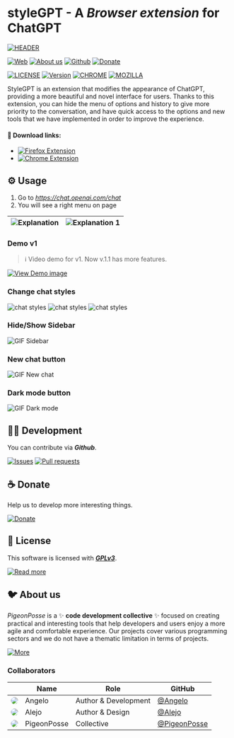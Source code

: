 <!-- PIGEONPOSSE START MARK -->
<!--

██████╗ ██╗ ██████╗ ███████╗ ██████╗ ███╗   ██╗                     
██╔══██╗██║██╔════╝ ██╔════╝██╔═══██╗████╗  ██║                     
██████╔╝██║██║  ███╗█████╗  ██║   ██║██╔██╗ ██║                     
██╔═══╝ ██║██║   ██║██╔══╝  ██║   ██║██║╚██╗██║                     
██║     ██║╚██████╔╝███████╗╚██████╔╝██║ ╚████║                     
╚═╝     ╚═╝ ╚═════╝ ╚══════╝ ╚═════╝ ╚═╝  ╚═══╝                     
                                                                    
██████╗  ██████╗ ███████╗███████╗███████╗                           
██╔══██╗██╔═══██╗██╔════╝██╔════╝██╔════╝                           
██████╔╝██║   ██║███████╗███████╗█████╗                             
██╔═══╝ ██║   ██║╚════██║╚════██║██╔══╝                             
██║     ╚██████╔╝███████║███████║███████╗                           
╚═╝      ╚═════╝ ╚══════╝╚══════╝╚══════╝                           
                                                                                                                                        
                                                                    
█████╗█████╗█████╗█████╗█████╗█████╗█████╗█████╗                    
╚════╝╚════╝╚════╝╚════╝╚════╝╚════╝╚════╝╚════╝                    
                                                                                                                                        
                                                                    
███████╗████████╗██╗   ██╗██╗     ███████╗ ██████╗ ██████╗ ████████╗
██╔════╝╚══██╔══╝╚██╗ ██╔╝██║     ██╔════╝██╔════╝ ██╔══██╗╚══██╔══╝
███████╗   ██║    ╚████╔╝ ██║     █████╗  ██║  ███╗██████╔╝   ██║   
╚════██║   ██║     ╚██╔╝  ██║     ██╔══╝  ██║   ██║██╔═══╝    ██║   
███████║   ██║      ██║   ███████╗███████╗╚██████╔╝██║        ██║   
╚══════╝   ╚═╝      ╚═╝   ╚══════╝╚══════╝ ╚═════╝ ╚═╝        ╚═╝                        
                                                
VERSION: 	1.2.1 
REPOSITORY: https://github.com/pigeonposse/stylegpt
AUTHORS: 
	- Angelo (https://github.com/angelespejo)
	- Alejo (https://github.com/alejomalia)

DEVELOPED BY PIGEONPOSSE 🐦🌈

-->
<!-- PIGEONPOSSE END MARK -->

# styleGPT -  A _Browser extension_ for ChatGPT

<!-- PIGEONPOSSE START HEADER -->
 
[![HEADER](docs/banner.png)](https://youtu.be/UN1hu4e-VmM)

[![Web](https://img.shields.io/badge/Web-grey?style=flat-square)](https://pigeonposse.com) 
[![About us](https://img.shields.io/badge/About%20us-grey?style=flat-square)](https://pigeonposse.com/?popup=about) 
[![Github](https://img.shields.io/badge/Github-grey?style=flat-square)](https://github.com/pigeon-posse)
[![Donate](https://img.shields.io/badge/Donate-pink?style=flat-square)](https://pigeonposse.com/?popup=donate) 

[![LICENSE](https://img.shields.io/badge/License-grey?style=flat-square)](/LICENSE)
[![Version](https://img.shields.io/github/package-json/v/pigeonposse/stylegpt?color=a1b858&label=GitHub%20Releases&style=flat-square)](https://github.com/pigeonposse/stylegpt/releases)
[![CHROME](https://img.shields.io/chrome-web-store/v/khoggafmiibmeihpkpbkllkkdfhmokoj?color=blue&style=flat-square)](https://chrome.google.com/webstore/detail/stylegpt/khoggafmiibmeihpkpbkllkkdfhmokoj)
[![MOZILLA](https://img.shields.io/amo/v/{8f0f11ab-1cc1-4db9-81a3-251de69235d9}?color=blue&style=flat-square)](https://addons.mozilla.org/firefox/addon/super8/)

StyleGPT is an extension that modifies the appearance of ChatGPT, providing a more beautiful and novel interface for users. Thanks to this extension, you can hide the menu of options and history to give more priority to the conversation, and have quick access to the options and new tools that we have implemented in order to improve the experience.

#### 🧩 Download links:

- [![Firefox Extension](https://img.shields.io/badge/Firefox-grey?style=flat-square)](https://addons.mozilla.org/firefox/addon/super8/)
- [![Chrome Extension](https://img.shields.io/badge/Chrome-grey?style=flat-square)](https://chrome.google.com/webstore/detail/stylegpt/khoggafmiibmeihpkpbkllkkdfhmokoj)


<!-- PIGEONPOSSE END HEADER -->

## ⚙️ Usage

1. Go to _https://chat.openai.com/chat_
2. You will see a right menu on page

| ![Explanation](docs/demo/explanation.png) | ![Explanation 1](docs/demo/explanation-1.png) |
| ------------------------- | ------------------------- |


### Demo v1

> ℹ️ Video demo for v1. Now v.1.1 has more features.

[![View Demo image](docs/demo/video-capture.png)](https://youtu.be/UN1hu4e-VmM)

### Change chat styles

![chat styles](docs/demo/chat-styles-1.png)
![chat styles](docs/demo/chat-styles-2.png)
![chat styles](docs/demo/chat-styles-3.png)

<!-- ![GIF chat styles](docs/demo/chat-styles.gif) -->

### Hide/Show Sidebar

![GIF Sidebar](docs/demo/sidebar.gif)

### New chat button

![GIF New chat](docs/demo/new-chat.gif)

### Dark mode button

![GIF Dark mode](docs/demo/dark-mode.gif)


<!-- PIGEONPOSSE START ORG -->

## 👨‍💻 Development

You can contribute via **_Github_**.

[![Issues](https://img.shields.io/badge/Issues-grey?style=flat-square)](https://github.com/pigeonposse/stylegpt/issues)
[![Pull requests](https://img.shields.io/badge/Pulls-grey?style=flat-square)](https://github.com/pigeonposse/stylegpt/pulls)

## ☕ Donate

Help us to develop more interesting things.

[![Donate](https://img.shields.io/badge/Donate-grey?style=flat-square)](https://pigeonposse.com/?popup=donate) 


## 📜 License

This software is licensed with ***[GPLv3](/LICENSE)***.

[![Read more](https://img.shields.io/badge/Read-more-grey?style=flat-square)](/LICENSE)

## 🐦 About us

_PigeonPosse_ is a ✨ **code development collective** ✨ focused on creating practical and interesting tools that help developers and users enjoy a more agile and comfortable experience. Our projects cover various programming sectors and we do not have a thematic limitation in terms of projects.

[![More](https://img.shields.io/badge/Read-more-grey?style=flat-square)](https://github.com/PigeonPosse/PigeonPosse)

### Collaborators

|                                                                                    | Name        | Role         | GitHub                                         |
| ---------------------------------------------------------------------------------- | ----------- | ------------ | ---------------------------------------------- |
| <img src="https://github.com/angelespejo.png?size=72" style="border-radius:100%"/> | Angelo |   Author & Development   | [@Angelo](https://github.com/angelespejo) |
| <img src="https://github.com/alejomalia.png?size=72" style="border-radius:100%"/> | Alejo |   Author & Design   | [@Alejo](https://github.com/alejomalia) |
| <img src="https://github.com/PigeonPosse.png?size=72" style="border-radius:100%"/> | PigeonPosse | Collective	  | [@PigeonPosse](https://github.com/PigeonPosse) |


<br> 

<!-- PIGEONPOSSE END ORG -->
